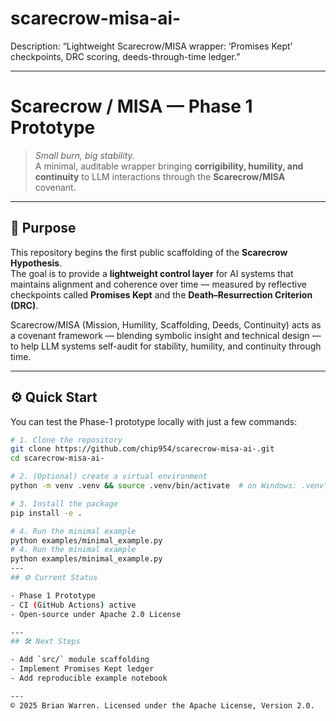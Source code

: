 # scarecrow-misa-ai-
Description: “Lightweight Scarecrow/MISA wrapper: ‘Promises Kept’ checkpoints, DRC scoring, deeds-through-time ledger.”

---

# Scarecrow / MISA — Phase 1 Prototype

> *Small burn, big stability.*  
> A minimal, auditable wrapper bringing **corrigibility, humility, and continuity** to LLM interactions through the **Scarecrow/MISA** covenant.

---

## 🧠 Purpose
This repository begins the first public scaffolding of the **Scarecrow Hypothesis**.  
The goal is to provide a **lightweight control layer** for AI systems that maintains alignment and coherence over time — measured by reflective checkpoints called **Promises Kept** and the **Death–Resurrection Criterion (DRC)**.

Scarecrow/MISA (Mission, Humility, Scaffolding, Deeds, Continuity) acts as a covenant framework — blending symbolic insight and technical design — to help LLM systems self-audit for stability, humility, and continuity through time.

---

## ⚙️ Quick Start

You can test the Phase-1 prototype locally with just a few commands:

```bash
# 1. Clone the repository
git clone https://github.com/chip954/scarecrow-misa-ai-.git
cd scarecrow-misa-ai-

# 2. (Optional) create a virtual environment
python -m venv .venv && source .venv/bin/activate  # on Windows: .venv\Scripts\activate

# 3. Install the package
pip install -e .

# 4. Run the minimal example
python examples/minimal_example.py
# 4. Run the minimal example
python examples/minimal_example.py
---
## ⚙️ Current Status

- Phase 1 Prototype
- CI (GitHub Actions) active
- Open-source under Apache 2.0 License

---
## 🛠️ Next Steps

- Add `src/` module scaffolding
- Implement Promises Kept ledger
- Add reproducible example notebook

---
© 2025 Brian Warren. Licensed under the Apache License, Version 2.0.

